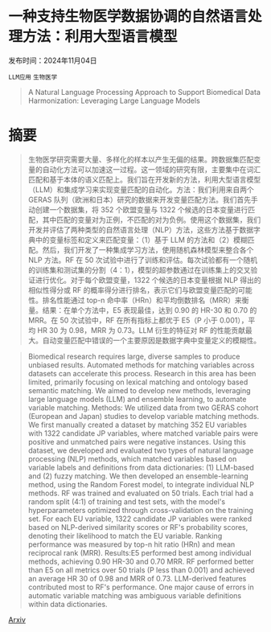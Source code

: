 # 一种支持生物医学数据协调的自然语言处理方法：利用大型语言模型

发布时间：2024年11月04日

`LLM应用` `生物医学`

> A Natural Language Processing Approach to Support Biomedical Data Harmonization: Leveraging Large Language Models

# 摘要

> 生物医学研究需要大量、多样化的样本以产生无偏的结果。跨数据集匹配变量的自动化方法可以加速这一过程。这一领域的研究有限，主要集中在词汇匹配和基于本体的语义匹配上。我们旨在开发新的方法，利用大型语言模型（LLM）和集成学习来实现变量匹配的自动化。方法：我们利用来自两个 GERAS 队列（欧洲和日本）研究的数据来开发变量匹配方法。我们首先手动创建一个数据集，将 352 个欧盟变量与 1322 个候选的日本变量进行匹配，其中匹配的变量对为正例，不匹配的对为负例。使用这个数据集，我们开发并评估了两种类型的自然语言处理（NLP）方法，这些方法基于数据字典中的变量标签和定义来匹配变量：（1）基于 LLM 的方法和（2）模糊匹配。然后，我们开发了一种集成学习方法，使用随机森林模型来整合各个 NLP 方法。RF 在 50 次试验中进行了训练和评估。每次试验都有一个随机的训练集和测试集的分割（4：1），模型的超参数通过在训练集上的交叉验证进行优化。对于每个欧盟变量，1322 个候选的日本变量根据 NLP 得出的相似性得分或 RF 的概率得分进行排名，表示它们与欧盟变量匹配的可能性。排名性能通过 top-n 命中率（HRn）和平均倒数排名（MRR）来衡量。结果：在单个方法中，E5 表现最佳，达到 0.90 的 HR-30 和 0.70 的 MRR。在 50 次试验中，RF 在所有指标上都优于 E5（P 小于 0.001），平均 HR 30 为 0.98，MRR 为 0.73。LLM 衍生的特征对 RF 的性能贡献最大。自动变量匹配中错误的一个主要原因是数据字典中变量定义的模糊性。

> Biomedical research requires large, diverse samples to produce unbiased results. Automated methods for matching variables across datasets can accelerate this process. Research in this area has been limited, primarily focusing on lexical matching and ontology based semantic matching. We aimed to develop new methods, leveraging large language models (LLM) and ensemble learning, to automate variable matching. Methods: We utilized data from two GERAS cohort (European and Japan) studies to develop variable matching methods. We first manually created a dataset by matching 352 EU variables with 1322 candidate JP variables, where matched variable pairs were positive and unmatched pairs were negative instances. Using this dataset, we developed and evaluated two types of natural language processing (NLP) methods, which matched variables based on variable labels and definitions from data dictionaries: (1) LLM-based and (2) fuzzy matching. We then developed an ensemble-learning method, using the Random Forest model, to integrate individual NLP methods. RF was trained and evaluated on 50 trials. Each trial had a random split (4:1) of training and test sets, with the model's hyperparameters optimized through cross-validation on the training set. For each EU variable, 1322 candidate JP variables were ranked based on NLP-derived similarity scores or RF's probability scores, denoting their likelihood to match the EU variable. Ranking performance was measured by top-n hit ratio (HRn) and mean reciprocal rank (MRR). Results:E5 performed best among individual methods, achieving 0.90 HR-30 and 0.70 MRR. RF performed better than E5 on all metrics over 50 trials (P less than 0.001) and achieved an average HR 30 of 0.98 and MRR of 0.73. LLM-derived features contributed most to RF's performance. One major cause of errors in automatic variable matching was ambiguous variable definitions within data dictionaries.

[Arxiv](https://arxiv.org/abs/2411.02730)